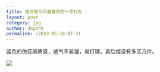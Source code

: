 ```yaml
---
title: 或许是今年最喜欢的一件衬衫
layout: post
category: jpg
author: dkphhh
permalink: /2023-05-18-07-31
---
```

蓝色的仿亚麻质感，透气不易皱，易打理，真后悔没有多买几件。

![](https://cdn.jsdelivr.net/gh/dkphhh/img/imgformessage/20230518072855.jpg)
